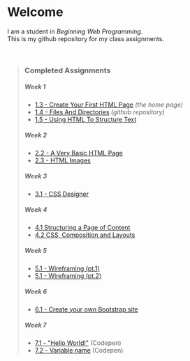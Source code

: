 <h1>Welcome</h1>
<p>
    I am a student in <i>Beginning Web Programming</i>. 
    <br>This is my github repository for my class assignments.
</p>
<br>
 <blockquote>
    <h3>Completed Assignments</h3>

<h5>Week 1</h5>
<ul>
  <li><a href="https://joelxdav.github.io/">1.3 - Create Your First HTML Page</a> <i>(the home page)</i></li>
  <li><a href="https://github.com/joelxdav/joelxdav.github.io">1.4 - Files And Directories</a> <i>(github repository)</i></li>
  <li><a href="https://joelxdav.github.io/week01/in-the-beginning.html">1.5 - Using HTML To Structure Text</a></li>
</ul>

<h5>Week 2</h5>
<ul>
  <li><a href="https://joelxdav.github.io/week02/coding101.html">2.2 - A Very Basic HTML Page</a></li>
  <li><a href="https://joelxdav.github.io/week02/HTML-images.html">2.3 - HTML Images</a></li>
</ul>

<h5>Week 3</h5>
<ul>
  <li><a href="https://joelxdav.github.io/week03/css-designer.html">3.1 - CSS Designer</a></li>
</ul>

<h5>Week 4</h5>
<ul>
  <li><a href="https://joelxdav.github.io/week04/birds.html">4.1 Structuring a Page of Content</a></li>
  <li><a href="https://joelxdav.github.io/week04/cookieandkate.html">4.2 CSS, Composition and Layouts</a></li>
</ul>

<h5>Week 5</h5>
<ul>
  <li><a href="https://wireframe.cc/Kfl4j5" target="_blank">5.1 - Wireframing (pt.1)</a></li>
  <li><a href="https://wireframe.cc/bfUmBQ" target="_blank">5.1 - Wireframing (pt.2)</a></li>
</ul>

<h5>Week 6</h5>
<ul>
  <li><a href="https://joelxdav.github.io/frameworks/bootstrap/index.html" target="_blank">6.1 - Create your own Bootstrap site</a></li>
</ul>

<h5>Week 7</h5>
<ul>
  <li><a href="https://codepen.io/joelxdav/pen/RwoyGBY" target="_blank">7.1 - "Hello World!"</a> (Codepen)</li>
  <li><a href="https://codepen.io/joelxdav/pen/zYojKXd" target="_blank">7.2 - Variable name</a> (Codepen)</li>
</ul>

  </blockquote>